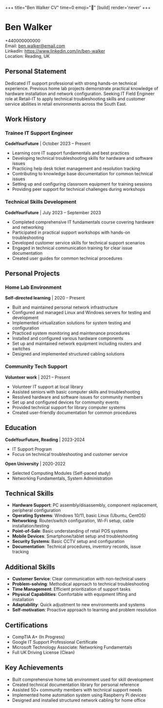 +++
title="Ben Walker CV" 
time=0 
emoji="📄" 
[build]
render='never'
+++

# Ben Walker

+440000000000  
Email: ben.walker@email.com  
LinkedIn: https://www.linkedin.com/in/ben-walker  
Location: Reading, UK

## Personal Statement

Dedicated IT support professional with strong hands-on technical experience. Previous home lab projects demonstrate practical knowledge of hardware installation and network configuration. Seeking IT Field Engineer role at Retail-IT to apply technical troubleshooting skills and customer service abilities in retail environments across the South East.

## Work History

### Trainee IT Support Engineer

**CodeYourFuture** | October 2023 – Present

- Learning core IT support fundamentals and best practices
- Developing technical troubleshooting skills for hardware and software issues
- Practicing help desk ticket management and resolution tracking
- Contributing to knowledge base documentation for common technical issues
- Setting up and configuring classroom equipment for training sessions
- Providing peer support for technical challenges during workshops

### Technical Skills Development

**CodeYourFuture** | July 2023 – September 2023

- Completed comprehensive IT fundamentals course covering hardware and networking
- Participated in practical support workshops with hands-on troubleshooting
- Developed customer service skills for technical support scenarios
- Engaged in technical communication training for clear issue documentation
- Created user guides for common technical procedures

## Personal Projects

### Home Lab Environment

**Self-directed learning** | 2020 – Present

- Built and maintained personal network infrastructure
- Configured and managed Linux and Windows servers for testing and development
- Implemented virtualization solutions for system testing and configuration
- Practiced system monitoring and maintenance procedures
- Installed and configured various hardware components
- Set up and maintained network equipment including routers and switches
- Designed and implemented structured cabling solutions

### Community Tech Support

**Volunteer work** | 2021 – Present

- Volunteer IT support at local library
- Assisted seniors with basic computer skills and troubleshooting
- Resolved hardware and software issues for community members
- Set up and configured devices for community events
- Provided technical support for library computer systems
- Created user-friendly documentation for common procedures

## Education

**CodeYourFuture, Reading** | 2023-2024

- IT Support Program
- Focus on technical troubleshooting and customer service

**Open University** | 2020-2022

- Selected Computing Modules (Self-paced study)
- Networking Fundamentals, System Administration

## Technical Skills

- **Hardware Support**: PC assembly/disassembly, component replacement, peripheral configuration
- **Operating Systems**: Windows 10/11, basic Linux (Ubuntu, CentOS)
- **Networking**: Router/switch configuration, Wi-Fi setup, cable installation/testing
- **Point-of-Sale**: Basic understanding of retail POS systems
- **Mobile Devices**: Smartphone/tablet setup and troubleshooting
- **Security Systems**: Basic CCTV setup and configuration
- **Documentation**: Technical procedures, inventory records, issue tracking

## Additional Skills

- **Customer Service**: Clear communication with non-technical users
- **Problem-solving**: Methodical approach to technical troubleshooting
- **Time Management**: Efficient prioritization of support tasks
- **Physical Capabilities**: Comfortable with equipment lifting and installation
- **Adaptability**: Quick adjustment to new environments and systems
- **Self-motivation**: Proactive approach to learning and problem resolution

## Certifications

- CompTIA A+ (In Progress)
- Google IT Support Professional Certificate
- Microsoft Technology Associate: Networking Fundamentals
- Full UK Driving License (Clean)

## Key Achievements

- Built comprehensive home lab environment used for skill development
- Created technical documentation library for personal reference
- Assisted 50+ community members with technical support needs
- Implemented home automation system using Raspberry Pi devices
- Designed and installed structured network cabling for home office
